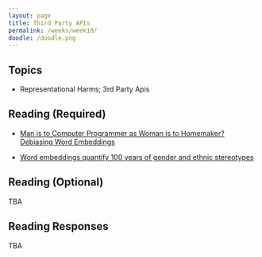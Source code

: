 ```yaml
---
layout: page
title: Third Party APIs
permalink: /weeks/week10/
doodle: /doodle.png
---
```


## Topics

* Representational Harms; 3rd Party Apis

## Reading (Required)

* [Man is to Computer Programmer as Woman is to Homemaker? Debiasing Word Embeddings](https://arxiv.org/abs/1607.06520)

* [Word embeddings quantify 100 years of gender and ethnic stereotypes](https://www.pnas.org/content/115/16/E3635)


## Reading (Optional)

TBA

## Reading Responses

TBA
